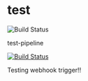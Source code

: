 # test

![![Build Status](http://ec2-18-220-187-112.us-east-2.compute.amazonaws.com:8080/job/parent%20sub/badge/icon)](http://ec2-18-220-187-112.us-east-2.compute.amazonaws.com:8080/job/parent%20sub/)

test-pipeline

[![Build Status](http://ec2-18-220-187-112.us-east-2.compute.amazonaws.com:8080/job/test-pipeline/badge/icon)](http://ec2-18-220-187-112.us-east-2.compute.amazonaws.com:8080/job/test-pipeline/)


Testing webhook trigger!!
